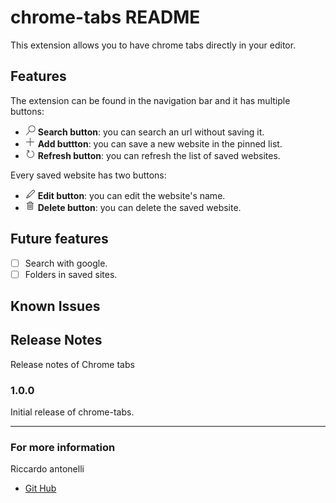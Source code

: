 # chrome-tabs README

This extension allows you to have chrome tabs directly in your editor.

## Features

The extension can be found in the navigation bar and it has multiple buttons:

- <img src="./resources/md_images/search.png" alt="search" width="16"/> **Search button**: you can search an url without saving it.
- <img src="./resources/md_images/add.png" alt="add" width="16"/>  **Add buttton**: you can save a new website in the pinned list.
- <img src="./resources/md_images/refresh.png" alt="refresh" width="16"/>  **Refresh button**: you can refresh the list of saved websites.

Every saved website has two buttons:

- <img src="./resources/md_images/edit.png" alt="edit" width="16"/>  **Edit button**: you can edit the website's name.
- <img src="./resources/md_images/trash.png" alt="trash" width="16"/>  **Delete button**: you can delete the saved website.

## Future features

- [ ] Search with google.
- [ ] Folders in saved sites.

## Known Issues

## Release Notes

Release notes of Chrome tabs

### 1.0.0

Initial release of chrome-tabs.

---

### For more information

Riccardo antonelli
- [Git Hub](http://github.com/RiccardoAntonelli)
